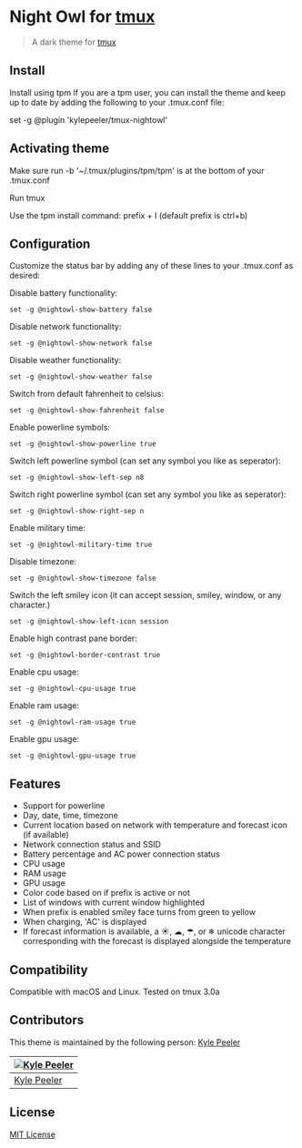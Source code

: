 # Night Owl for [tmux](https://github.com/tmux/tmux/wiki)

> A dark theme for [tmux](https://github.com/tmux/tmux/wiki)

## Install

Install using tpm
If you are a tpm user, you can install the theme and keep up to date by adding the following to your .tmux.conf file:

set -g @plugin 'kylepeeler/tmux-nightowl'

## Activating theme

Make sure run -b '~/.tmux/plugins/tpm/tpm' is at the bottom of your .tmux.conf

Run tmux

Use the tpm install command: prefix + I (default prefix is ctrl+b)

## Configuration

Customize the status bar by adding any of these lines to your .tmux.conf as desired:

Disable battery functionality:

```
set -g @nightowl-show-battery false
```

Disable network functionality:

```
set -g @nightowl-show-network false
```

Disable weather functionality:

```
set -g @nightowl-show-weather false
```

Switch from default fahrenheit to celsius:

```
set -g @nightowl-show-fahrenheit false
```

Enable powerline symbols:

```
set -g @nightowl-show-powerline true
```

Switch left powerline symbol (can set any symbol you like as seperator):

```
set -g @nightowl-show-left-sep n8
```

Switch right powerline symbol (can set any symbol you like as seperator):

```
set -g @nightowl-show-right-sep n
```

Enable military time:

```
set -g @nightowl-military-time true
```

Disable timezone:

```
set -g @nightowl-show-timezone false
```

Switch the left smiley icon (it can accept session, smiley, window, or any character.)

```
set -g @nightowl-show-left-icon session
```

Enable high contrast pane border:

```
set -g @nightowl-border-contrast true
```

Enable cpu usage:

```
set -g @nightowl-cpu-usage true
```

Enable ram usage:

```
set -g @nightowl-ram-usage true
```

Enable gpu usage:

```
set -g @nightowl-gpu-usage true
```

## Features

* Support for powerline
* Day, date, time, timezone
* Current location based on network with temperature and forecast icon (if available)
* Network connection status and SSID
* Battery percentage and AC power connection status
* CPU usage
* RAM usage
* GPU usage
* Color code based on if prefix is active or not
* List of windows with current window highlighted
* When prefix is enabled smiley face turns from green to yellow
* When charging, 'AC' is displayed
* If forecast information is available, a ☀, ☁, ☂, or ❄ unicode character corresponding with the forecast is displayed alongside the temperature

## Compatibility

Compatible with macOS and Linux. Tested on tmux 3.0a

## Contributors

This theme is maintained by the following person: [Kyle Peeler](https://github.com/kylepeeler)

[![Kyle Peeler](https://avatars0.githubusercontent.com/u/5497970?s=70&u=aa1e8f7a3007fe291e410a60b93dff32882ec6db&v=4)](https://github.com/kylepeeler) |
--- |
[Kyle Peeler](https://kylepeeler.codes) |

## License

[MIT License](./LICENSE)
